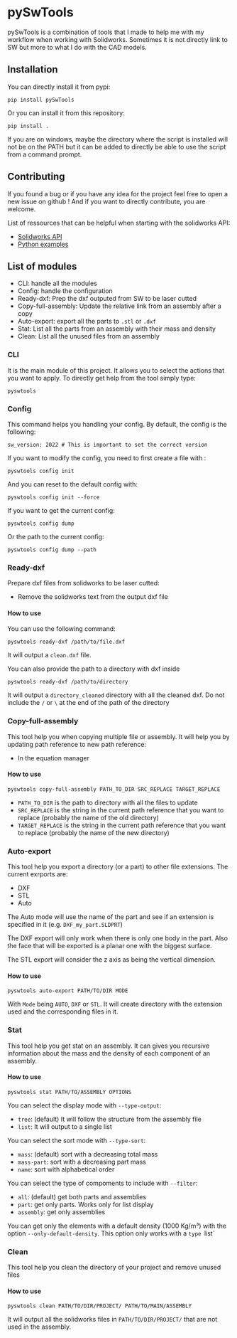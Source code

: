 # pySwTools

pySwTools is a combination of tools that I made to help me with my workflow when working with Solidworks. Sometimes it is not directly link to SW but more to what I do with the CAD models.

## Installation

You can directly install it from pypi:
```
pip install pySwTools
```

Or you can install it from this repository:
```
pip install .
```

If you are on windows, maybe the directory where the script is installed will not be on the PATH but it can be added to directly be able to use the script from a command prompt.


## Contributing

If you found a bug or if you have any idea for the project feel free to open a new issue on github ! And if you want to directly contribute, you are welcome.

List of ressources that can be helpful when starting with the solidworks API:
- [Solidworks API](https://help.solidworks.com/2022/french/SolidWorks/sldworks/c_solidworks_api.htm?verRedirect=1)
- [Python examples](https://mycad.visiativ.com/sites/default/files/questions/answer/15/11/2019/solidworks_python_api.pdf)

## List of modules

- CLI: handle all the modules
- Config: handle the configuration
- Ready-dxf: Prep the dxf outputed from SW to be laser cutted
- Copy-full-assembly: Update the relative link from an assembly after a copy
- Auto-export: export all the parts to `.stl` or `.dxf`
- Stat: List all the parts from an assembly with their mass and density
- Clean: List all the unused files from an assembly

### CLI
It is the main module of this project. It allows you to select the actions that you want to apply. To directly get help from the tool simply type:
```
pyswtools
```

### Config
This command helps you handling your config. By default, the config is the following:
```
sw_version: 2022 # This is important to set the correct version
```

If you want to modify the config, you need to first create a file with :
```
pyswtools config init
```

And you can reset to the default config with:
```
pyswtools config init --force
```

If you want to get the current config:
```
pyswtools config dump
```
Or the path to the current config:
```
pyswtools config dump --path
```


### Ready-dxf
Prepare dxf files from solidworks to be laser cutted:
- Remove the solidworks text from the output dxf file

#### How to use
You can use the following command:
```
pyswtools ready-dxf /path/to/file.dxf
```

It will output a `clean.dxf` file.

You can also provide the path to a directory with dxf inside

```
pyswtools ready-dxf /path/to/directory
```

It will output a `directory_cleaned` directory with all the cleaned dxf. Do not include the `/` or `\` at the end of the path of the directory


### Copy-full-assembly
This tool help you when copying multiple file or assembly. It will help you by updating path reference to new path reference:
- In the equation manager
#### How to use
```
pyswtools copy-full-assembly PATH_TO_DIR SRC_REPLACE TARGET_REPLACE
```
- `PATH_TO_DIR` is the path to directory with all the files to update
- `SRC_REPLACE` is the string in the current path reference that you want to replace (probably the name of the old directory)
- `TARGET_REPLACE` is the string in the current path reference that you want to replace (probably the name of the new directory)

### Auto-export

This tool help you export a directory (or a part) to other file extensions. The current exrports are:
- DXF
- STL
- Auto

The Auto mode will use the name of the part and see if an extension is specified in it (e.g. `DXF_my_part.SLDPRT`)

The DXF export will only work when there is only one body in the part. Also the face that will be exported is a planar one with the biggest surface.

The STL export will consider the z axis as being the vertical dimension.

#### How to use


```
pyswtools auto-export PATH/TO/DIR MODE
```

With `Mode` being `AUTO`, `DXF` or `STL`. It will create directory with the extension used  and the corresponding files in it.

### Stat
This tool help you get stat on an assembly. It can gives you recursive information about the mass and the density of each component of an assembly.

#### How to use

```
pyswtools stat PATH/TO/ASSEMBLY OPTIONS
```

You can select the display mode with `--type-output`:
- `tree`: (default) It will follow the structure from the assembly file
- `list`: It will output to a single list

You can select the sort mode with `--type-sort`:
- `mass`: (default) sort with a decreasing total mass
- `mass-part`: sort with a decreasing part mass
- `name`: sort with alphabetical order

You can select the type of compoments to include with `--filter`:
- `all`: (default) get both parts and assemblies
- `part`: get only parts. Works only for list display
- `assembly`: get only assemblies

You can get only the elements with a default density (1000 Kg/m³) with the option `--only-default-density`. This option only works with a `type `list`

### Clean
This tool help you clean the directory of your project and remove unused files

#### How to use

```
pyswtools clean PATH/TO/DIR/PROJECT/ PATH/TO/MAIN/ASSEMBLY
```
It will output all the solidworks files in `PATH/TO/DIR/PROJECT/` that are not used in the assembly.
